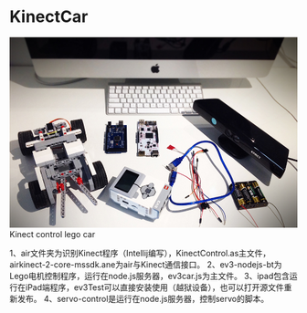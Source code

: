 KinectCar
=========
![image](https://github.com/jiaoxu/KinectCar/raw/master/screenshot.jpg)
Kinect control lego car

1、air文件夹为识别Kinect程序（Intellij编写），KinectControl.as主文件，airkinect-2-core-mssdk.ane为air与Kinect通信接口。
2、ev3-nodejs-bt为Lego电机控制程序，运行在node.js服务器，ev3car.js为主文件。
3、ipad包含运行在iPad端程序，ev3Test可以直接安装使用（越狱设备），也可以打开源文件重新发布。
4、servo-control是运行在node.js服务器，控制servo的脚本。
